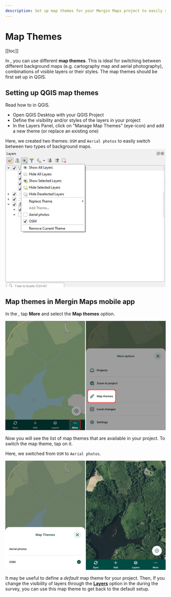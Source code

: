 ```yaml
---
description: Set up map themes for your Mergin Maps project to easily switch between different combinations of layer styles and visibility.
---
```


# Map Themes
[[toc]]

In <MobileAppName />, you can use different **map themes**. This is ideal for switching between different background maps (e.g. cartography map and aerial photography), combinations of visible layers or their styles. The map themes should be first set up in QGIS.

## Setting up QGIS map themes

Read how to <QGISHelp ver="latest" link="user_manual/introduction/general_tools.html#configuring-map-themes" text="set up a new map theme" /> in QGIS.

- Open QGIS Desktop with your QGIS Project
- Define the visibility and/or styles of the layers in your project
- In the Layers Panel, click on "Manage Map Themes" (eye-icon) and add a new theme (or replace an existing one)

Here, we created two themes: `OSM` and `Aerial photos` to easily switch between two types of background maps.
![QGIS Map Themes setup](./qgis_map_themes_setup.jpg "QGIS Map Themes setup")

## Map themes in Mergin Maps mobile app
In the <MobileAppNameShort />, tap **More** and select the **Map themes** option.

![Map themes option in Mergin Maps mobile app](./mobile-app-map-themes-option.jpg "Map themes option in Mergin Maps mobile app")

Now you will see the list of map themes that are available in your project. To switch the map theme, tap on it.

Here, we switched from `OSM` to `Aerial photos`. 

![Mergin Maps mobile app switching map themes](./mobile-app-map-themes-switch.jpg "Mergin Maps mobile app switching map themes")

It may be useful to define a *default* map theme for your project. Then, If you change the visibility of layers through the [**Layers**](../../field/layers/) option in the <MobileAppNameShort /> during the survey, you can use this map theme to get back to the default setup.
